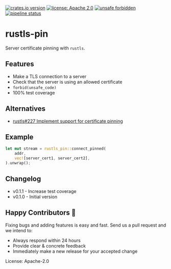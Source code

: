 [![crates.io version](https://img.shields.io/crates/v/rustls-pin.svg)](https://crates.io/crates/rustls-pin)
[![license: Apache 2.0](https://gitlab.com/leonhard-llc/ops/-/raw/main/license-apache-2.0.svg)](https://gitlab.com/leonhard-llc/ops/-/raw/main/rustls-pin/LICENSE)
[![unsafe forbidden](https://gitlab.com/leonhard-llc/ops/-/raw/main/unsafe-forbidden.svg)](https://github.com/rust-secure-code/safety-dance/)
[![pipeline status](https://gitlab.com/leonhard-llc/ops/badges/main/pipeline.svg)](https://gitlab.com/leonhard-llc/ops/-/pipelines)

# rustls-pin

Server certificate pinning with `rustls`.

## Features
- Make a TLS connection to a server
- Check that the server is using an allowed certificate
- `forbid(unsafe_code)`
- 100% test coverage

## Alternatives
- [rustls#227 Implement support for certificate pinning](https://github.com/ctz/rustls/issues/227)

## Example
```rust
let mut stream = rustls_pin::connect_pinned(
    addr,
    vec![server_cert1, server_cert2],
).unwrap();
```

## Changelog
- v0.1.1 - Increase test coverage
- v0.1.0 - Initial version

## Happy Contributors 🙂
Fixing bugs and adding features is easy and fast.
Send us a pull request and we intend to:
- Always respond within 24 hours
- Provide clear & concrete feedback
- Immediately make a new release for your accepted change

License: Apache-2.0
